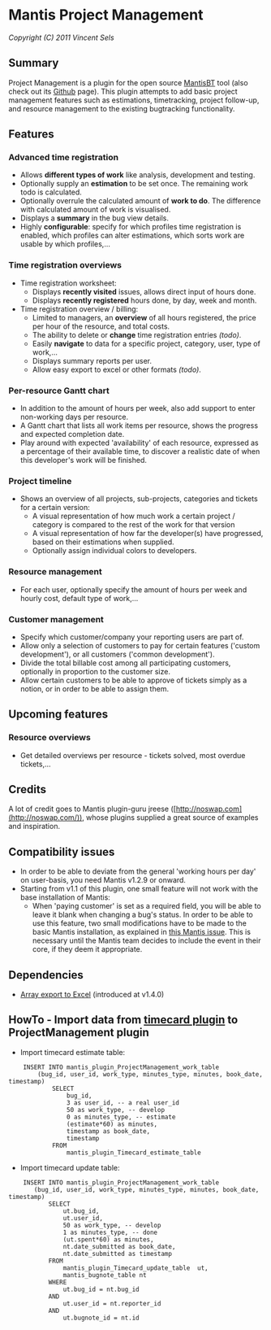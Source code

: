 
# Mantis Project Management

*Copyright (C) 2011 Vincent Sels*

## Summary

Project Management is a plugin for the open source [MantisBT](http://www.mantisbt.org) tool (also check out its [Github](https://github.com/mantisbt) page). This plugin attempts to add basic project management features such as estimations, timetracking, project follow-up, and resource management to the existing bugtracking functionality.

## Features

### Advanced time registration

* Allows **different types of work** like analysis, development and testing.
* Optionally supply an **estimation** to be set once. The remaining work todo is calculated.
* Optionally overrule the calculated amount of **work to do**. The difference with calculated amount of work is visualised.
* Displays a **summary** in the bug view details.
* Highly **configurable**: specify for which profiles time registration is enabled, which profiles can alter estimations, which sorts work are usable by which profiles,...

### Time registration overviews

* Time registration worksheet:
  * Displays **recently visited** issues, allows direct input of hours done.
  * Displays **recently registered** hours done, by day, week and month.
* Time registration overview / billing:
  * Limited to managers, an **overview** of all hours registered, the price per hour of the resource, and total costs.
  * The ability to delete or **change** time registration entries *(todo)*.
  * Easily **navigate** to data for a specific project, category, user, type of work,...
  * Displays summary reports per user.
  * Allow easy export to excel or other formats *(todo)*.

### Per-resource Gantt chart

* In addition to the amount of hours per week, also add support to enter non-working days per resource.
* A Gantt chart that lists all work items per resource, shows the progress and expected completion date.
* Play around with expected 'availability' of each resource, expressed as a percentage of their available time,
to discover a realistic date of when this developer's work will be finished.

### Project timeline

* Shows an overview of all projects, sub-projects, categories and tickets for a certain version:
  * A visual representation of how much work a certain project / category is compared to the rest of the work for that version
  * A visual representation of how far the developer(s) have progressed, based on their estimations when supplied.
  * Optionally assign individual colors to developers.

### Resource management

* For each user, optionally specify the amount of hours per week and hourly cost, default type of work,...

### Customer management

* Specify which customer/company your reporting users are part of.
* Allow only a selection of customers to pay for certain features ('custom development'), or all customers ('common development').
* Divide the total billable cost among all participating customers, optionally in proportion to the customer size.
* Allow certain customers to be able to approve of tickets simply as a notion, or in order to be able to assign them.

## Upcoming features

### Resource overviews

* Get detailed overviews per resource - tickets solved, most overdue tickets,...

## Credits

A lot of credit goes to Mantis plugin-guru jreese ([http://noswap.com](http://noswap.com/)), whose plugins supplied a great source of examples and inspiration.

## Compatibility issues

* In order to be able to deviate from the general 'working hours per day' on user-basis, you need Mantis v1.2.9 or onward.
* Starting from v1.1 of this plugin, one small feature will not work with the base installation of Mantis:
  * When 'paying customer' is set as a required field, you will be able to leave it blank when changing a bug's status.
In order to be able to use this feature, two small modifications have to be made to the basic Mantis installation,
as explained in [this Mantis issue](http://www.mantisbt.org/bugs/view.php?id=14329). This is necessary until the Mantis team decides
to include the event in their core, if they deem it appropriate.

## Dependencies

* [Array export to Excel](https://github.com/vincentsels/array-export-excel) (introduced at v1.4.0)

## HowTo - Import data from [timecard plugin](https://github.com/mantisbt-plugins/timecard) to ProjectManagement plugin

* Import timecard estimate table:
```
    INSERT INTO mantis_plugin_ProjectManagement_work_table
        (bug_id, user_id, work_type, minutes_type, minutes, book_date, timestamp) 
            SELECT 
                bug_id, 
                3 as user_id, -- a real user_id
                50 as work_type, -- develop
                0 as minutes_type, -- estimate
                (estimate*60) as minutes,
                timestamp as book_date,
                timestamp
            FROM 
                mantis_plugin_Timecard_estimate_table 
```

* Import timecard update table:

```
    INSERT INTO mantis_plugin_ProjectManagement_work_table
       (bug_id, user_id, work_type, minutes_type, minutes, book_date, timestamp) 
           SELECT 
               ut.bug_id, 
               ut.user_id, 
               50 as work_type, -- develop
               1 as minutes_type, -- done 
               (ut.spent*60) as minutes,
               nt.date_submitted as book_date,
               nt.date_submitted as timestamp
           FROM 
               mantis_plugin_Timecard_update_table  ut,
               mantis_bugnote_table nt
           WHERE
               ut.bug_id = nt.bug_id
           AND
               ut.user_id = nt.reporter_id
           AND 
               ut.bugnote_id = nt.id 
```